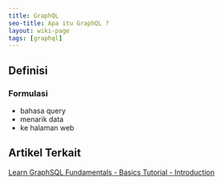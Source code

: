 ```yaml
---
title: GraphQL
seo-title: Apa itu GraphQL ?
layout: wiki-page
tags: [graphql]
---
```


## Definisi

### Formulasi
- bahasa query
- menarik data
- ke halaman web

## Artikel Terkait
[Learn GraphSQL Fundamentals - Basics Tutorial - Introduction](https://www.howtographql.com/basics/0-introduction/)
